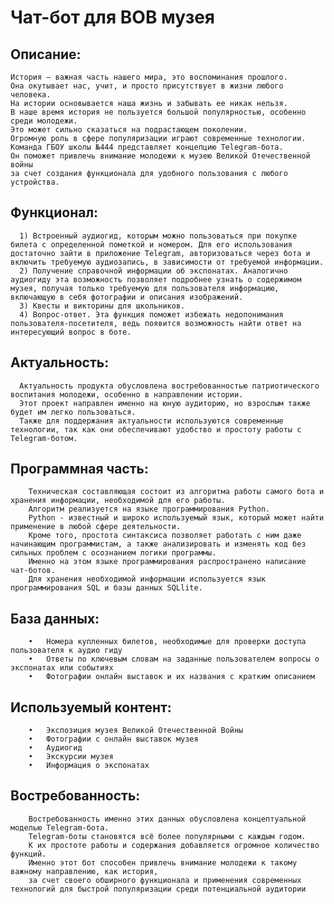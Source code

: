 # Чат-бот для ВОВ музея

## Описание:

    История – важная часть нашего мира, это воспоминания прошлого.
    Она окутывает нас, учит, и просто присутствует в жизни любого человека.
    На истории основывается наша жизнь и забывать ее никак нельзя.
    В наше время история не пользуется большой популярностью, особенно среди молодежи.
    Это может сильно сказаться на подрастающем поколении. 
    Огромную роль в сфере популяризации играют современные технологии.
    Команда ГБОУ школы №444 представляет концепцию Telegram-бота.
    Он поможет привлечь внимание молодежи к музею Великой Отечественной войны
    за счет создания функционала для удобного пользования с любого устройства.
  
## Функционал:

      1) Встроенный аудиогид, которым можно пользоваться при покупке билета с определенной пометкой и номером. Для его использования достаточно зайти в приложение Telegram, авторизоваться через бота и включить требуемую аудиозапись, в зависимости от требуемой информации.
      2) Получение справочной информации об экспонатах. Аналогично аудиогиду эта возможность позволяет подробнее узнать о содержимом музея, получая только требуемую для пользователя информацию, включающую в себя фотографии и описания изображений. 
      3) Квесты и викторины для школьников.
      4) Вопрос-ответ. Эта функция поможет избежать недопонимания пользователя-посетителя, ведь появится возможность найти ответ на интересующий вопрос в боте.

## Актуальность:

      Актуальность продукта обусловлена востребованностью патриотического воспитания молодежи, особенно в направлении истории.
      Этот проект направлен именно на юную аудиторию, но взрослым также будет им легко пользоваться.
      Также для поддержания актуальности используются современные технологии, так как они обеспечивают удобство и простоту работы с Telegram-ботом.

## Программная часть:

        Техническая составляющая состоит из алгоритма работы самого бота и хранения информации, необходимой для его работы.
        Алгоритм реализуется на языке программирования Python. 
        Python - известный и широко используемый язык, который может найти применение в любой сфере деятельности. 
        Кроме того, простота синтаксиса позволяет работать с ним даже начинающим программистам, а также анализировать и изменять код без сильных проблем с осознанием логики программы.
        Именно на этом языке программирования распространено написание чат-ботов. 
        Для хранения необходимой информации используется язык программирования SQL и базы данных SQLlite. 
    
## База данных:

        •	Номера купленных билетов, необходимые для проверки доступа пользователя к аудио гиду 
        •	Ответы по ключевым словам на заданные пользователем вопросы о экспонатах или событиях
        •	Фотографии онлайн выставок и их названия с кратким описанием
        
## Используемый контент:

        •	Экспозиция музея Великой Отечественной Войны
        •	Фотографии с онлайн выставок музея
        •	Аудиогид
        •	Экскурсии музея
        •	Информация о экспонатах
        
## Востребованность:

        Востребованность именно этих данных обусловлена концептуальной моделью Telegram-бота.
        Telegram-боты становятся всё более популярными с каждым годом.
        К их простоте работы и содержания добавляется огромное количество функций. 
        Именно этот бот способен привлечь внимание молодежи к такому важному направлению, как история,
        за счет своего обширного функционала и применения современных технологий для быстрой популяризации среди потенциальной аудитории
